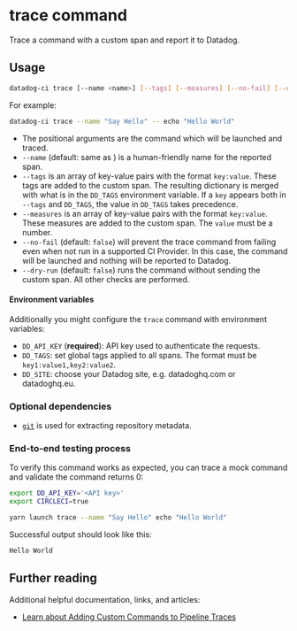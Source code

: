 # trace command

Trace a command with a custom span and report it to Datadog.

## Usage

```bash
datadog-ci trace [--name <name>] [--tags] [--measures] [--no-fail] [--dry-run] -- <command>
```

For example:

```bash
datadog-ci trace --name "Say Hello" -- echo "Hello World"
```

- The positional arguments are the command which will be launched and traced.
- `--name` (default: same as <command>) is a human-friendly name for the reported span.
- `--tags` is an array of key-value pairs with the format `key:value`. These tags are added to the custom span.
    The resulting dictionary is merged with what is in the `DD_TAGS` environment variable. If a `key` appears both in `--tags` and `DD_TAGS`, the value in `DD_TAGS` takes precedence.
- `--measures` is an array of key-value pairs with the format `key:value`. These measures are added to the custom span.
    The `value` must be a number.
- `--no-fail` (default: `false`) will prevent the trace command from failing even when not run in a supported CI Provider. In this case, the command will be launched and nothing will be reported to Datadog.
- `--dry-run` (default: `false`) runs the command without sending the custom span. All other checks are performed.

#### Environment variables

Additionally you might configure the `trace` command with environment variables:

- `DD_API_KEY` (**required**): API key used to authenticate the requests.
- `DD_TAGS`: set global tags applied to all spans. The format must be `key1:value1,key2:value2`.
- `DD_SITE`: choose your Datadog site, e.g. datadoghq.com or datadoghq.eu.

### Optional dependencies

- [`git`](https://git-scm.com/downloads) is used for extracting repository metadata.

### End-to-end testing process

To verify this command works as expected, you can trace a mock command and validate the command returns 0:

```bash
export DD_API_KEY='<API key>'
export CIRCLECI=true

yarn launch trace --name "Say Hello" echo "Hello World"
```

Successful output should look like this:

```bash
Hello World
```

## Further reading

Additional helpful documentation, links, and articles:

- [Learn about Adding Custom Commands to Pipeline Traces][1]

[1]: https://docs.datadoghq.com/continuous_integration/pipelines/custom_commands/
